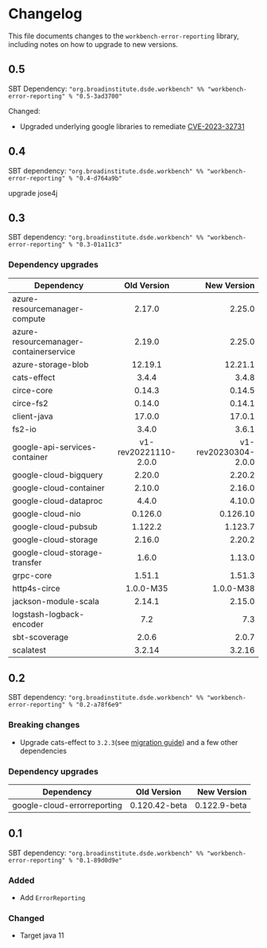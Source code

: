 # Changelog

This file documents changes to the `workbench-error-reporting` library, including notes on how to upgrade to new versions.

## 0.5

SBT Dependency: `"org.broadinstitute.dsde.workbench" %% "workbench-error-reporting" % "0.5-3ad3700"`

Changed:
- Upgraded underlying google libraries to remediate [CVE-2023-32731](https://nvd.nist.gov/vuln/detail/CVE-2023-32731)

## 0.4

SBT dependency: `"org.broadinstitute.dsde.workbench" %% "workbench-error-reporting" % "0.4-d764a9b"`

upgrade jose4j

## 0.3

SBT dependency: `"org.broadinstitute.dsde.workbench" %% "workbench-error-reporting" % "0.3-01a11c3"`

### Dependency upgrades
| Dependency   |      Old Version      |  New Version |
|----------|:-------------:|------:|
| azure-resourcemanager-compute |  2.17.0 | 2.25.0 |
| azure-resourcemanager-containerservice |  2.19.0 | 2.25.0 |
| azure-storage-blob |  12.19.1 | 12.21.1 |
| cats-effect |  3.4.4 | 3.4.8 |
| circe-core |  0.14.3 | 0.14.5 |
| circe-fs2 |  0.14.0 | 0.14.1 |
| client-java |  17.0.0 | 17.0.1 |
| fs2-io |  3.4.0 | 3.6.1 |
| google-api-services-container |  v1-rev20221110-2.0.0 | v1-rev20230304-2.0.0 |
| google-cloud-bigquery |  2.20.0 | 2.20.2 |
| google-cloud-container |  2.10.0 | 2.16.0 |
| google-cloud-dataproc |  4.4.0 | 4.10.0 |
| google-cloud-nio |  0.126.0 | 0.126.10 |
| google-cloud-pubsub |  1.122.2 | 1.123.7 |
| google-cloud-storage |  2.16.0 | 2.20.2 |
| google-cloud-storage-transfer |  1.6.0 | 1.13.0 |
| grpc-core |  1.51.1 | 1.51.3 |
| http4s-circe |  1.0.0-M35 | 1.0.0-M38 |
| jackson-module-scala |  2.14.1 | 2.15.0 |
| logstash-logback-encoder |  7.2 | 7.3 |
| sbt-scoverage |  2.0.6 | 2.0.7 |
| scalatest |  3.2.14 | 3.2.16 |

## 0.2

SBT dependency: `"org.broadinstitute.dsde.workbench" %% "workbench-error-reporting" % "0.2-a78f6e9"`

### Breaking changes
- Upgrade cats-effect to `3.2.3`(see [migration guide](https://typelevel.org/cats-effect/docs/migration-guide#run-the-scalafix-migration)) and a few other dependencies

### Dependency upgrades
| Dependency   |      Old Version      |  New Version |
|----------|:-------------:|------:|
| google-cloud-errorreporting |  0.120.42-beta | 0.122.9-beta |


## 0.1

SBT dependency: `"org.broadinstitute.dsde.workbench" %% "workbench-error-reporting" % "0.1-89d0d9e"`

### Added
- Add `ErrorReporting`

### Changed
- Target java 11

